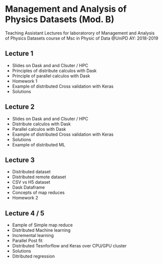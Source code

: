 # Management and Analysis of Physics Datasets (Mod. B)
Teaching Assistant Lectures for laboratorory of Management and Analysis of Physics Datasets course of Msc in Physic of Data @UniPD AY: 2018-2019

## Lecture 1
+ Slides on Dask and and Clsuter / HPC
+ Principles of distribute calculos with Dask
+ Principle of parallel calculos with Dask
+ Homework 1
+ Example of distributed Cross validation with Keras
+ Solutions

## Lecture 2
+ Slides on Dask and and Clsuter / HPC
+ Distribute calculos with Dask
+ Parallel calculos with Dask
+ Example of distributed Cross validation with Keras
+ Solutions
+ Example of distributed ML

## Lecture 3
+ Distributed dataset
+ Distributed remote dataset
+ CSV vs H5 dataset
+ Dask Dataframe
+ Concepts of map reduces
+ Homework 2

## Lecture 4 / 5
+ Eample of Simple map reduce
+ Distributed Machine learning
+ Incremental learning
+ Parallel Post fit
+ Distributed Tesnforflow and Keras over CPU/GPU cluster
+ Solutions
+ Ditributed regression

